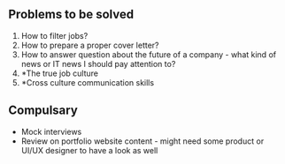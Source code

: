 ## Problems to be solved

1. How to filter jobs?
2. How to prepare a proper cover letter?
3. How to answer question about the future of a company - what kind of news or IT news I should pay attention to?
4. \*The true job culture
5. \*Cross culture communication skills

## Compulsary

- Mock interviews
- Review on portfolio website content - might need some product or UI/UX designer to have a look as well
